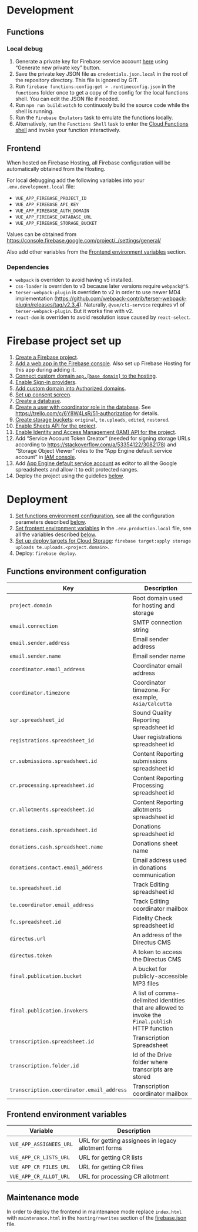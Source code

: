 # Development

## Functions

### Local debug

1. Generate a private key for Firebase service account [here](https://console.firebase.google.com/project/_/settings/serviceaccounts/adminsdk) using “Generate new private key” button.
1. Save the private key JSON file as `credentials.json.local` in the root of the repository directory. This file is ignored by GIT.
1. Run `firebase functions:config:get > .runtimeconfig.json` in the `functions` folder once to get a copy of the config for the local functions shell. You can edit the JSON file if needed.
1. Run `npm run build:watch` to continuosly build the source code while the shell is running.
1. Run the `Firebase Emulators` task to emulate the functions locally.
1. Alternatively, run the `Functions Shell` task to enter the [Cloud Functions shell](https://firebase.google.com/docs/functions/local-emulator) and invoke your function interactively.

## Frontend

When hosted on Firebase Hosting, all Firebase configuration will be automatically obtained from the Hosting.

For local debugging add the following variables into your `.env.development.local` file:

- `VUE_APP_FIREBASE_PROJECT_ID`
- `VUE_APP_FIREBASE_API_KEY`
- `VUE_APP_FIREBASE_AUTH_DOMAIN`
- `VUE_APP_FIREBASE_DATABASE_URL`
- `VUE_APP_FIREBASE_STORAGE_BUCKET`

Values can be obtained from https://console.firebase.google.com/project/_/settings/general/

Also add other variables from the [Frontend environment variables](#frontend-environment-variables) section.

### Dependencies

- `webpack` is overriden to avoid having v5 installed.
- `css-loader` is overriden to v3 because later versions require `webpack@^5`.
- `terser-webpack-plugin` is overriden to v2 in order to use newer MD4 implementation (https://github.com/webpack-contrib/terser-webpack-plugin/releases/tag/v2.3.4). Naturally, `@vue/cli-service` requires v1 of `terser-webpack-plugin`. But it works fine with v2.
- `react-dom` is overriden to avoid resolution issue caused by `react-select`.

# Firebase project set up

1. [Create a Firebase project](https://console.firebase.google.com).
1. [Add a web app in the Firebase console](https://console.firebase.google.com/project/_/settings/general/). Also set up Firebase Hosting for this app during adding it.
1. [Connect custom domain `app.[base domain]` to the hosting](https://console.firebase.google.com/project/_/hosting/main).
1. [Enable Sign-in providers](https://console.firebase.google.com/project/_/authentication/providers).
1. [Add custom domain into Authorized domains](https://console.firebase.google.com/project/_/authentication/providers).
1. [Set up consent screen](https://console.developers.google.com/apis/credentials/consent).
1. [Create a database](https://console.firebase.google.com/project/_/database).
1. [Create a user with coordinator role in the database](https://console.firebase.google.com/project/_/database/_/data/users). See https://trello.com/c/6Y8W4LsR/51-authorization for details.
1. [Create storage buckets](https://console.firebase.google.com/project/_/storage/_/files): `original`, `te.uploads`, `edited`, `restored`.
1. [Enable Sheets API for the project](https://console.developers.google.com/apis/api/sheets.googleapis.com/overview).
1. [Enable Identity and Access Management (IAM) API for the project](https://console.developers.google.com/apis/api/iam.googleapis.com/overview).
1. Add “Service Account Token Creator” (needed for signing storage URLs according to https://stackoverflow.com/a/53354122/3082178) and “Storage Object Viewer” roles to the “App Engine default service account” in [IAM console](https://console.cloud.google.com/iam-admin/iam).
1. Add [App Engine default service account](https://console.developers.google.com/apis/api/sheets.googleapis.com/credentials) as editor to all the Google spreadsheets and allow it to edit protected ranges.
1. Deploy the project using the guidelies [below](#deployment).

# Deployment

1. [Set functions environment configuration](https://firebase.google.com/docs/functions/config-env), see all the configuration parameters described [below](#functions-environment-configuration).
1. [Set frontent environment variables](https://cli.vuejs.org/guide/mode-and-env.html) in the `.env.production.local` file, see all the variables described [below](#frontend-environment-variables).
1. [Set up deploy targets for Cloud Storage](https://firebase.google.com/docs/cli/targets#set-up-deploy-target-storage-database): `firebase target:apply storage uploads te.uploads.<project.domain>`.
1. Deploy: `firebase deploy`.

## Functions environment configuration

| Key                                       | Description                                                                                       |
| ----------------------------------------- | ------------------------------------------------------------------------------------------------- |
| `project.domain`                          | Root domain used for hosting and storage                                                          |
| `email.connection`                        | SMTP connection string                                                                            |
| `email.sender.address`                    | Email sender address                                                                              |
| `email.sender.name`                       | Email sender name                                                                                 |
| `coordinator.email_address`               | Coordinator email address                                                                         |
| `coordinator.timezone`                    | Coordinator timezone. For example, `Asia/Calcutta`                                                |
| `sqr.spreadsheet_id`                      | Sound Quality Reporting spreadsheet id                                                            |
| `registrations.spreadsheet_id`            | User registrations spreadsheet id                                                                 |
| `cr.submissions.spreadsheet.id`           | Content Reporting submissions spreadsheet id                                                      |
| `cr.processing.spreadsheet.id`            | Content Reporting Processing spreadsheet id                                                       |
| `cr.allotments.spreadsheet.id`            | Content Reporting allotments spreadsheet id                                                       |
| `donations.cash.spreadsheet.id`           | Donations spreadsheet id                                                                          |
| `donations.cash.spreadsheet.name`         | Donations sheet name                                                                              |
| `donations.contact.email_address`         | Email address used in donations communication                                                     |
| `te.spreadsheet.id`                       | Track Editing spreadsheet id                                                                      |
| `te.coordinator.email_address`            | Track Editing coordinator mailbox                                                                 |
| `fc.spreadsheet.id`                       | Fidelity Check spreadsheet id                                                                     |
| `directus.url`                            | An address of the Directus CMS                                                                    |
| `directus.token`                          | A token to access the Directus CMS                                                                |
| `final.publication.bucket`                | A bucket for publicly-accessible MP3 files                                                        |
| `final.publication.invokers`              | A list of comma-delimited identities that are allowed to invoke the `Final.publish` HTTP function |
| `transcription.spreadsheet.id`            | Transcription Spreadsheet                                                                         |
| `transcription.folder.id`                 | Id of the Drive folder where transcripts are stored                                               |
| `transcription.coordinator.email_address` | Transcription coordinator mailbox                                                                 |

## Frontend environment variables

| Variable                | Description                                         |
| ----------------------- | --------------------------------------------------- |
| `VUE_APP_ASSIGNEES_URL` | URL for getting assignees in legacy allotment forms |
| `VUE_APP_CR_LISTS_URL`  | URL for getting CR lists                            |
| `VUE_APP_CR_FILES_URL`  | URL for getting CR files                            |
| `VUE_APP_CR_ALLOT_URL`  | URL for processing CR allotment                     |

## Maintenance mode

In order to deploy the frontend in maintenance mode replace `index.html` with `maintenance.html` in the `hosting/rewrites` section of the [firebase.json](firebase.json) file.
